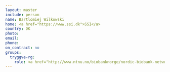 ```yaml
---
layout: master
include: person
name: Bartlomiej Wilkowski
home: <a href="https://www.ssi.dk">SSI</a>
country: DK
photo:
email:
phone:
on_contract: no
groups:
  tryggve-rg:
    role: <a href="http://www.ntnu.no/biobanknorge/nordic-biobank-network">NBN</a>
---
```

